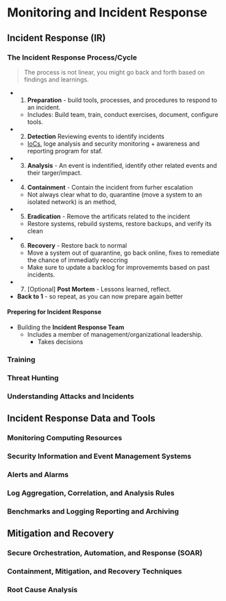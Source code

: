 # Monitoring and Incident Response

## Incident Response (IR)

### The Incident Response Process/Cycle

> The process is not linear, you might go back and forth based on findings and learnings.

* 1. **Preparation** - build tools, processes, and procedures to respond to an incident.
  * Includes: Build team, train, conduct exercises, document, configure tools.
* 2. **Detection** Reviewing events to identify incidents
  * [IoCs](<malware-types#indicators-of-compromise-iocs>), loge analysis and security monitoring + awareness and reporting program for staf.
* 3. **Analysis** - An event is indentified, identify other related events and their targer/impact.
* 4. **Containment**  - Contain the incident from furher escalation
  * Not always clear what to do, quarantine (move a system to an isolated network) is an method,
* 5. **Eradication** - Remove the artificats related to the incident
  * Restore systems, rebuild systems, restore backups, and verify its clean
* 6. **Recovery** - Restore back to normal
  * Move a system out of quarantine, go back online, fixes to remediate the chance of immediatly reoccring
  * Make sure to update a backlog for improvememts based on past incidents.
* 7. \[Optional\] **Post Mortem** - Lessons learned, reflect.
* **Back to 1** - so repeat, as you can now prepare again better

#### Prepering for Incident Response

* Building the **Incident Response Team**
  * Includes a member of management/organizational leadership.
    * Takes decisions
     

### Training
### Threat Hunting
### Understanding Attacks and Incidents

## Incident Response Data and Tools
### Monitoring Computing Resources
### Security Information and Event Management Systems
### Alerts and Alarms
### Log Aggregation, Correlation, and Analysis Rules
### Benchmarks and Logging Reporting and Archiving

## Mitigation and Recovery
### Secure Orchestration, Automation, and Response (SOAR)
### Containment, Mitigation, and Recovery Techniques
### Root Cause Analysis
